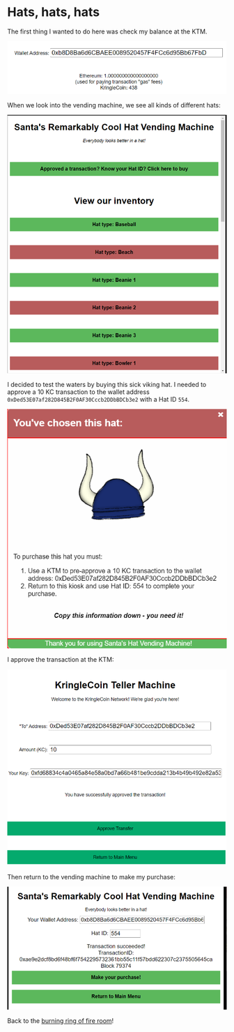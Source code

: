 # Hats, hats, hats

The first thing I wanted to do here was check my balance at the KTM.

![](../../../resources/screenshots/misc-ringoffire-kcbalance.png)

When we look into the vending machine, we see all kinds of different hats:

![](../../../resources/screenshots/misc-ringoffire-vending.png)

I decided to test the waters by buying this sick viking hat. I needed to approve a 10 KC transaction to the wallet address `0xDed53E07af282D845B2F0AF30Cccb2DDbBDCb3e2` with a Hat ID `554`.

![](../../../resources/screenshots/misc-ringoffire-viking.png)

I approve the transaction at the KTM:

![](../../../resources/screenshots/misc-ringoffire-approvetransact.png)

Then return to the vending machine to make my purchase:

![](../../../resources/screenshots/misc-ringoffire-purchase.png)

Back to the [burning ring of fire room](../README.md)!